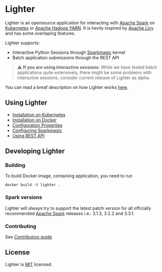 # Lighter

Lighter is an opensource application for interacting with [Apache Spark](https://spark.apache.org/) on [Kubernetes](https://kubernetes.io/) or [Apache Hadoop YARN](https://hadoop.apache.org/docs/current/hadoop-yarn/hadoop-yarn-site/YARN.html). It is hevily inspired by [Apache Livy](https://livy.incubator.apache.org/) and has some overlaping features.

Lighter supports:
- Interactive Python Sessions through [Sparkmagic](https://github.com/jupyter-incubator/sparkmagic) kernel
- Batch application submissions through the REST API

> :warning: **If you are using interactive sessions**: While we have tested batch applications quite extensively, there might be some problems with interactive sessions, consider current release of Lighter as alpha.

You can read a breaf description on how Lighter works [here](./docs/architecture.md).

## Using Lighter
- [Installation on Kubernetes](./docs/kubernetes.md)
- [Installation on Docker](./docs/docker.md)
- [Configuration Properties](./docs/configuration.md)
- [Configuring Sparkmagic](./docs/sparkmagic.md)
- [Using REST API](./docs/rest.md)

## Developing Lighter

### Building

To build Docker image, containing application, you need to run

```
docker build -t lighter .
```

### Spark versions

Lighter will always try to support the latest patch version for all officially recommended [Apache Spark](https://spark.apache.org/) releases i.e.: 3.1.3, 3.2.2 and 3.3.1.

### Contributing

See [Contribution guide](./docs/CONTRIBUTING.md)

## License

Lighter is [MIT](./LICENSE.txt) licensed.
